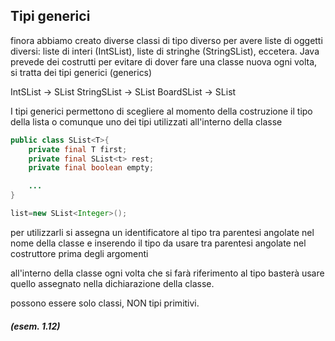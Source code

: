 ## Tipi generici

finora abbiamo creato diverse classi di tipo diverso per avere liste di oggetti diversi: liste di interi (IntSList), liste di stringhe (StringSList), eccetera.
Java prevede dei costrutti per evitare di dover fare una classe nuova ogni volta, si tratta dei tipi generici (generics)

IntSList -> SList<Integer>
StringSList -> SList<String>
BoardSList -> SList<Board>

I tipi generici permettono di scegliere al momento della costruzione il tipo della lista o comunque uno dei tipi utilizzati all'interno della classe

```java
public class SList<T>{
    private final T first;
    private final SList<t> rest;
    private final boolean empty;

    ...
}

list=new SList<Integer>();
```

per utilizzarli si assegna un identificatore al tipo tra parentesi angolate nel nome della classe e inserendo il tipo da usare tra parentesi angolate nel costruttore prima degli argomenti

all'interno della classe ogni volta che si farà riferimento al tipo basterà usare quello assegnato nella dichiarazione della classe.

possono essere solo classi, NON tipi primitivi.

##### (esem. 1.12)